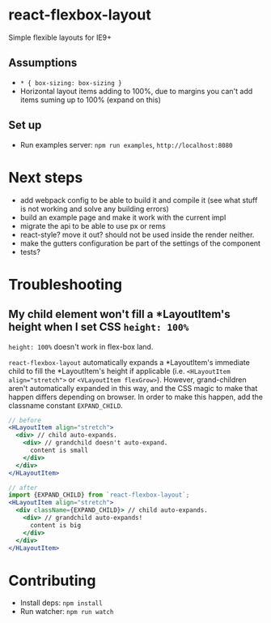 # react-flexbox-layout
Simple flexible layouts for IE9+

## Assumptions

* `* { box-sizing: box-sizing }`
* Horizontal layout items adding to 100%, due to margins you can't add items suming up to 100% (expand on this)

## Set up

* Run examples server: `npm run examples`, `http://localhost:8080`

# Next steps

* add webpack config to be able to build it and compile it (see what stuff is not working and solve any building errors)
* build an example page and make it work with the current impl
* migrate the api to be able to use px or rems
* react-style? move it out? should not be used inside the render neither.
* make the gutters configuration be part of the settings of the component
* tests?

# Troubleshooting

## My child element won't fill a *LayoutItem's height when I set CSS `height: 100%`

`height: 100%` doesn't work in flex-box land.

`react-flexbox-layout` automatically expands a *LayoutItem's immediate child to fill the *LayoutItem's height if applicable (i.e. `<HLayoutItem align="stretch">` or `<VLayoutItem flexGrow>`). However, grand-children aren't automatically expanded in this way, and the CSS magic to make that happen differs depending on browser. In order to make this happen, add the classname constant `EXPAND_CHILD`.

```jsx
// before
<HLayoutItem align="stretch">
  <div> // child auto-expands.
    <div> // grandchild doesn't auto-expand.
      content is small
    </div>
  </div>
</HLayoutItem>

// after
import {EXPAND_CHILD} from `react-flexbox-layout`;
<HLayoutItem align="stretch">
  <div className={EXPAND_CHILD}> // child auto-expands.
    <div> // grandchild auto-expands!
      content is big
    </div>
  </div>
</HLayoutItem>
```

# Contributing

* Install deps: `npm install`
* Run watcher: `npm run watch`
